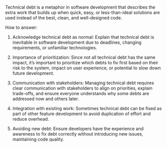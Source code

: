 Technical debt is a metaphor in software development that describes the extra work that builds up when quick, easy, or less-than-ideal solutions are used instead of the best, clean, and well-designed code.

How to answer:

1. Acknowledge technical debt as normal:
Explain that technical debt is inevitable in software development due to deadlines, changing requirements, or unfamiliar technologies.

2. Importance of prioritization:
Since not all technical debt has the same impact, it’s important to prioritize which debts to fix first based on their risk to the system, impact on user experience, or potential to slow down future development.

3. Communication with stakeholders:
Managing technical debt requires clear communication with stakeholders to align on priorities, explain trade-offs, and ensure everyone understands why some debts are addressed now and others later.

4. Integration with existing work:
Sometimes technical debt can be fixed as part of other feature development to avoid duplication of effort and reduce overhead.

5. Avoiding new debt:
Ensure developers have the experience and awareness to fix debt correctly without introducing new issues, maintaining code quality.
